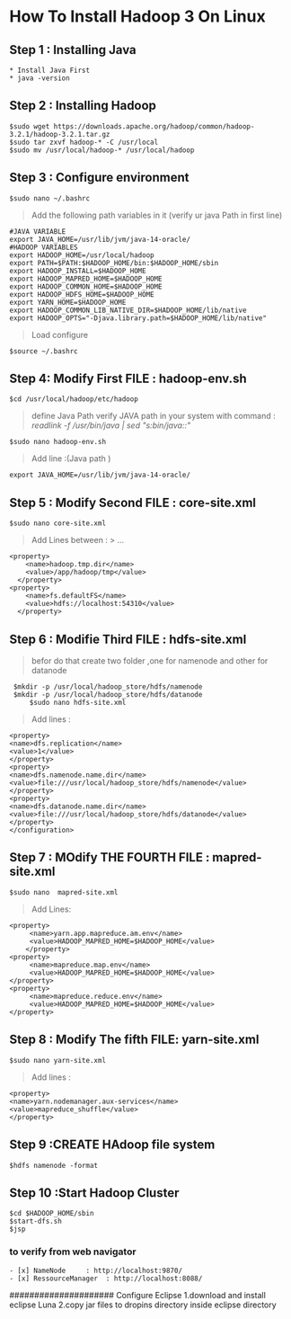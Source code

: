 # How To Install Hadoop 3 On Linux


## Step 1 : Installing Java
	* Install Java First
	* java -version

## Step 2 : Installing Hadoop
	$sudo wget https://downloads.apache.org/hadoop/common/hadoop-3.2.1/hadoop-3.2.1.tar.gz
	$sudo tar zxvf hadoop-* -C /usr/local
	$sudo mv /usr/local/hadoop-* /usr/local/hadoop
	

## Step 3 :  Configure environment
	$sudo nano ~/.bashrc
> Add the following path variables in it (verify ur java Path in first line)
    	
	#JAVA VARIABLE
	export JAVA_HOME=/usr/lib/jvm/java-14-oracle/
	#HADOOP VARIABLES
	export HADOOP_HOME=/usr/local/hadoop
	export PATH=$PATH:$HADOOP_HOME/bin:$HADOOP_HOME/sbin
	export HADOOP_INSTALL=$HADOOP_HOME
	export HADOOP_MAPRED_HOME=$HADOOP_HOME
	export HADOOP_COMMON_HOME=$HADOOP_HOME
	export HADOOP_HDFS_HOME=$HADOOP_HOME
	export YARN_HOME=$HADOOP_HOME
	export HADOOP_COMMON_LIB_NATIVE_DIR=$HADOOP_HOME/lib/native
	export HADOOP_OPTS="-Djava.library.path=$HADOOP_HOME/lib/native"
	

> Load configure

	$source ~/.bashrc
		
## Step 4:  Modify First FILE : hadoop-env.sh
	$cd /usr/local/hadoop/etc/hadoop
 > define Java Path 
 > verify JAVA path in your system with command :  *readlink -f /usr/bin/java | sed "s:bin/java::"*

	$sudo nano hadoop-env.sh
  > Add line :(Java path )
  
  	export JAVA_HOME=/usr/lib/jvm/java-14-oracle/

## Step 5 : Modify Second FILE : core-site.xml 
	$sudo nano core-site.xml
> Add Lines between : > <configuration> ... </configuration>

	<property>
	    <name>hadoop.tmp.dir</name>
	    <value>/app/hadoop/tmp</value>
	  </property>
	<property>
	    <name>fs.defaultFS</name>
	    <value>hdfs://localhost:54310</value>
	  </property>

## Step 6 : Modifie Third FILE : hdfs-site.xml
> befor do that create two folder ,one for namenode and other for datanode
	 
	 $mkdir -p /usr/local/hadoop_store/hdfs/namenode
	 $mkdir -p /usr/local/hadoop_store/hdfs/datanode
         $sudo nano hdfs-site.xml
> Add lines :

	<property>
	<name>dfs.replication</name>
	<value>1</value>
	</property>
	<property>
	<name>dfs.namenode.name.dir</name>
	<value>file:///usr/local/hadoop_store/hdfs/namenode</value>
	</property>
	<property>
	<name>dfs.datanode.name.dir</name>
	<value>file:///usr/local/hadoop_store/hdfs/datanode</value>
	</property>
	</configuration>

## Step 7 : MOdify THE FOURTH FILE : mapred-site.xml
	$sudo nano  mapred-site.xml
> Add Lines:

	<property>
		 <name>yarn.app.mapreduce.am.env</name>
		 <value>HADOOP_MAPRED_HOME=$HADOOP_HOME</value>
		</property>
	<property>
		 <name>mapreduce.map.env</name>
		 <value>HADOOP_MAPRED_HOME=$HADOOP_HOME</value>
	</property>
	<property>
		 <name>mapreduce.reduce.env</name>
		 <value>HADOOP_MAPRED_HOME=$HADOOP_HOME</value>
	</property>

## Step 8 : Modify The fifth FILE: yarn-site.xml

	$sudo nano yarn-site.xml
 > Add lines :

	<property>
	<name>yarn.nodemanager.aux-services</name>
	<value>mapreduce_shuffle</value>
	</property>

## Step 9 :CREATE HAdoop file system
	$hdfs namenode -format
## Step 10 :Start Hadoop Cluster 
	$cd $HADOOP_HOME/sbin
	$start-dfs.sh
	$jsp 
### to verify from web navigator 
	- [x] NameNode 	   : http://localhost:9870/
	- [x] RessourceManager  : http://localhost:8088/
	

##################### Configure Eclipse 
	1.download and install eclipse Luna 
	2.copy jar files to dropins directory inside eclipse directory

